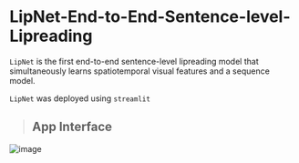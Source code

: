# LipNet-End-to-End-Sentence-level-Lipreading

`LipNet` is the first end-to-end sentence-level lipreading model that simultaneously learns spatiotemporal visual features and a sequence model.

`LipNet` was deployed using `streamlit`

> ## App Interface 
![image](https://user-images.githubusercontent.com/81964452/226141574-6ec13aa0-1432-4678-9777-175dfc20c789.png)
